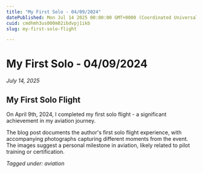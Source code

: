 ```yaml
---
title: "My First Solo - 04/09/2024"
datePublished: Mon Jul 14 2025 00:00:00 GMT+0000 (Coordinated Universal Time)
cuid: cmdhmh3us000m02ibdvpj1ikb
slug: my-first-solo-flight

---
```



# My First Solo - 04/09/2024
*July 14, 2025*

## My First Solo Flight

On April 9th, 2024, I completed my first solo flight - a significant achievement in my aviation journey.

The blog post documents the author's first solo flight experience, with accompanying photographs capturing different moments from the event. The images suggest a personal milestone in aviation, likely related to pilot training or certification.

*Tagged under: aviation*